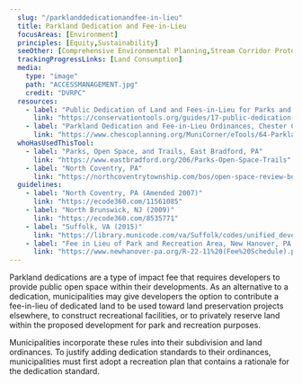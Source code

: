 ```yaml
---
  slug: "/parklanddedicationandfee-in-lieu"
  title: Parkland Dedication and Fee-in-Lieu
  focusAreas: [Environment]
  principles: [Equity,Sustainability]
  seeOther: [Comprehensive Environmental Planning,Stream Corridor Protection Ordinancess,Tactical Urbanism,]
  trackingProgressLinks: [Land Consumption]
  media: 
    type: "image"
    path: "ACCESSMANAGEMENT.jpg"
    credit: "DVRPC"
  resources: 
    - label: "Public Dedication of Land and Fees-in-Lieu for Parks and Recreation, WeConservePA"
      link: "https://conservationtools.org/guides/17-public-dedication-of-land-and-fees-in-lieu-for-parks-and-recreation"
    - label: "Parkland Dedication and Fee-in-Lieu Ordinances, Chester County Planning Commission"
      link: "https://www.chescoplanning.org/MuniCorner/eTools/64-ParklandDedication.cfm"
  whoHasUsedThisTool: 
    - label: "Parks, Open Space, and Trails, East Bradford, PA"
      link: "https://www.eastbradford.org/206/Parks-Open-Space-Trails"
    - label: "North Coventry, PA"
      link: "https://northcoventrytownship.com/bos/open-space-review-board/"
  guidelines: 
    - label: "North Coventry, PA (Amended 2007)"
      link: "https://ecode360.com/11561085"
    - label: "North Brunswick, NJ (2009)"
      link: "https://ecode360.com/8535771"
    - label: "Suffolk, VA (2015)"
      link: "https://library.municode.com/va/Suffolk/codes/unified_development_ordinance?nodeId=SUFFOLK_UNIFIED_DEVELOPMENT_ORDINANCE_ART6DEIMST_S31-607PAOPSP"
    - label: "Fee in Lieu of Park and Recreation Area, New Hanover, PA (2022)"
      link: "https://www.newhanover-pa.org/R-22-11%20(Fee%20Schedule).pdf"
---
```


Parkland dedications are a type of impact fee that requires developers to provide public open space within their developments. As an alternative to a dedication, municipalities may give developers the option to contribute a fee-in-lieu of dedicated land to be used toward land preservation projects elsewhere, to construct recreational facilities, or to privately reserve land within the proposed development for park and recreation purposes.

Municipalities incorporate these rules into their subdivision and land ordinances. To justify adding dedication standards to their ordinances, municipalities must first adopt a recreation plan that contains a rationale for the dedication standard.
